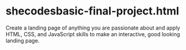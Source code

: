 # shecodesbasic-final-project.html
Create a landing page of anything you are passionate about and apply HTML, CSS, and JavaScript skills to make an interactive, good looking landing page.

